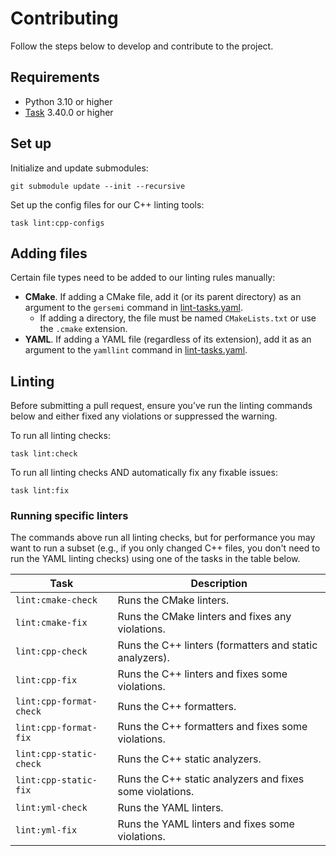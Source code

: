 # Contributing
Follow the steps below to develop and contribute to the project.

## Requirements
* Python 3.10 or higher
* [Task] 3.40.0 or higher

## Set up
Initialize and update submodules:
```shell
git submodule update --init --recursive
```

Set up the config files for our C++ linting tools:
```shell
task lint:cpp-configs
```

## Adding files
Certain file types need to be added to our linting rules manually:

* **CMake**. If adding a CMake file, add it (or its parent directory) as an argument to the
  `gersemi` command in [lint-tasks.yaml](lint-tasks.yaml).
  * If adding a directory, the file must be named `CMakeLists.txt` or use the `.cmake` extension.
* **YAML**. If adding a YAML file (regardless of its extension), add it as an argument to the
  `yamllint` command in [lint-tasks.yaml](lint-tasks.yaml).

## Linting
Before submitting a pull request, ensure you’ve run the linting commands below and either fixed any
violations or suppressed the warning.

To run all linting checks:
```shell
task lint:check
```

To run all linting checks AND automatically fix any fixable issues:
```shell
task lint:fix
```

### Running specific linters
The commands above run all linting checks, but for performance you may want to run a subset (e.g.,
if you only changed C++ files, you don't need to run the YAML linting checks) using one of the tasks
in the table below.

| Task                    | Description                                              |
|-------------------------|----------------------------------------------------------|
| `lint:cmake-check`      | Runs the CMake linters.                                  |
| `lint:cmake-fix`        | Runs the CMake linters and fixes any violations.         |
| `lint:cpp-check`        | Runs the C++ linters (formatters and static analyzers).  |
| `lint:cpp-fix`          | Runs the C++ linters and fixes some violations.          |
| `lint:cpp-format-check` | Runs the C++ formatters.                                 |
| `lint:cpp-format-fix`   | Runs the C++ formatters and fixes some violations.       |
| `lint:cpp-static-check` | Runs the C++ static analyzers.                           |
| `lint:cpp-static-fix`   | Runs the C++ static analyzers and fixes some violations. |
| `lint:yml-check`        | Runs the YAML linters.                                   |
| `lint:yml-fix`          | Runs the YAML linters and fixes some violations.         |

[Task]: https://taskfile.dev
